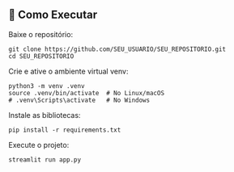 ## 🚀 Como Executar
Baixe o repositório:

```
git clone https://github.com/SEU_USUARIO/SEU_REPOSITORIO.git
cd SEU_REPOSITORIO
```

Crie e ative o ambiente virtual venv:

```
python3 -m venv .venv
source .venv/bin/activate  # No Linux/macOS
# .venv\Scripts\activate   # No Windows
```

Instale as bibliotecas:

```
pip install -r requirements.txt
```

Execute o projeto:

```
streamlit run app.py
```
